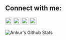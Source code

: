 <p align="center">
<h2> Connect with me:</h2>
<a href="https://www.linkedin.com/in/the-ankur-goswami/"><img alt="Ankur | LinkedIn" width="22px" src="https://cdn.jsdelivr.net/npm/simple-icons@v3/icons/linkedin.svg" /></a>
<a href="https://www.instagram.com/the_ankur_goswami/"><img alt="Ankur | Instagram" width="22px" src="https://cdn.jsdelivr.net/npm/simple-icons@v3/icons/instagram.svg" /></a>
<a href="mailto:ankurgoswami1401@gmail.com"><img alt="Ankur | Gmail" width="22px" src="https://cdn.jsdelivr.net/npm/simple-icons@v3/icons/gmail.svg" /></a>
<a href="https://t.me/TheAnkurGoswami"><img alt="Ankur | Telegram" width="22px" src="https://cdn.jsdelivr.net/npm/simple-icons@v3/icons/telegram.svg" /></a>
</p>

<img align="left" alt="Ankur's Github Stats" src="https://github-readme-stats.vercel.app/api?username=TheAnkurGoswami&show_icons=true&hide_border=true" />

